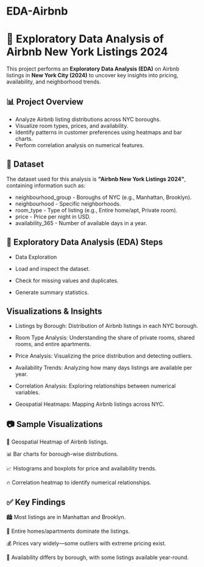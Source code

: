 # EDA-Airbnb

# 🏡 Exploratory Data Analysis of Airbnb New York Listings 2024  

This project performs an **Exploratory Data Analysis (EDA)** on Airbnb listings in **New York City (2024)** to uncover key insights into pricing, availability, and neighborhood trends.  

## 📊 **Project Overview**  

- Analyze Airbnb listing distributions across NYC boroughs.  
- Visualize room types, prices, and availability.  
- Identify patterns in customer preferences using heatmaps and bar charts.  
- Perform correlation analysis on numerical features.  

## 📂 **Dataset**  

The dataset used for this analysis is **"Airbnb New York Listings 2024"**, containing information such as:  

- neighbourhood_group - Boroughs of NYC (e.g., Manhattan, Brooklyn).  
- neighbourhood - Specific neighborhoods.  
- room_type - Type of listing (e.g., Entire home/apt, Private room).  
- price - Price per night in USD.  
- availability_365 - Number of available days in a year.  

## 📌 **Exploratory Data Analysis (EDA) Steps**

- Data Exploration

- Load and inspect the dataset.

- Check for missing values and duplicates.

- Generate summary statistics.

## **Visualizations & Insights**

- Listings by Borough: Distribution of Airbnb listings in each NYC borough.

- Room Type Analysis: Understanding the share of private rooms, shared rooms, and entire apartments.

- Price Analysis: Visualizing the price distribution and detecting outliers.

- Availability Trends: Analyzing how many days listings are available per year.

- Correlation Analysis: Exploring relationships between numerical variables.

- Geospatial Heatmaps: Mapping Airbnb listings across NYC.

## 📷 **Sample Visualizations**

📍 Geospatial Heatmap of Airbnb listings.

📊 Bar charts for borough-wise distributions.

📈 Histograms and boxplots for price and availability trends.

🔥 Correlation heatmap to identify numerical relationships.

## ✅ **Key Findings**

🏙 Most listings are in Manhattan and Brooklyn.

🏡 Entire homes/apartments dominate the listings.

💰 Prices vary widely—some outliers with extreme pricing exist.

📆 Availability differs by borough, with some listings available year-round.
